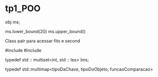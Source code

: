 # tp1_POO


obj ms;

ms.lower_bound(20)
ms.upper_bound()

Class pair
para acessar fits e second

#include <set>
#include

typedef std :: multiset<int, std :: les<int>> lms;


typedef std::multimap<tipoDaChave, tipoDoObjeto, funcaoComparacao>
